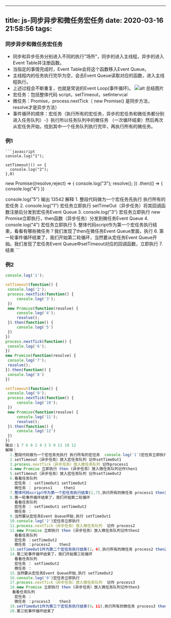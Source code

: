 
---
title: js-同步异步和微任务宏任务
date: 2020-03-16 21:58:56
tags:
---

### 同步异步和微任务宏任务
 * 同步和异步任务分别进入不同的执行"场所"，同步的进入主线程，异步的进入Event Table并注册函数。
 * 当指定的事情完成时，Event Table会将这个函数移入Event Queue。
 * 主线程内的任务执行完毕为空，会去Event Queue读取对应的函数，进入主线程执行。
 * 上述过程会不断重复，也就是常说的Event Loop(事件循环)。
![alt 总结图片](2.png)
 * 宏任务：包括整体代码 script，setTimeout，setIntervcal
 * 微任务：Promise，process.nextTick（ new Promise() 是同步方法，resolve才是异步方法）
 * 事件循环的顺序：宏任务（执行所有的宏任务，异步的宏任务和微任务都分别进入任务队列）-》执行所以任务队列中的微任务 （一次循环结束）然后再次从宏任务开始，找到其中一个任务队列执行完毕，再执行所有的微任务。
### 例1
    ```javascript
    console.log("1");

    setTimeout(() => {
      console.log("2");
    },0)

   new Promise((resolve,reject) => {
      console.log("3");
      resolve();
   })
   .then(() => {
     console.log("4")
   })

  console.log("5")
  输出 13542
  解释 1. 整段代码做为一个宏任务先执行 执行所有的宏任务
      2. console.log("1") 宏任务立即执行 setTimeOut（异步任务）将其回调函数注册后分发到宏任务Event Queue
      3. console.log("3") 宏任务立即执行 new Promise立即执行，then函数（异步任务）分发到微任务Event Queue
      4. console.log("4") 宏任务立即执行
      5. 整体代码script作为第一个宏任务执行结束，看看有哪些微任务？我们发现了then在微任务Event Queue里面，执行
      6. 第一轮事件循环结束了，我们开始第二轮循环，当然要从宏任务Event Queue开始。我们发现了宏任务Event Queue中setTimeout对应的回调函数，立即执行
      7.结束
    ```
### 例2
   ```javascript
   console.log('1');

   setTimeout(function() {
    console.log('2');
    process.nextTick(function() {
        console.log('3');
    })
    new Promise(function(resolve) {
        console.log('4');
        resolve();
    }).then(function() {
        console.log('5')
    })
   })
  process.nextTick(function() {
    console.log('6');
  })
   new Promise(function(resolve) {
    console.log('7');
    resolve();
   }).then(function() {
    console.log('8')
  })

  setTimeout(function() {
    console.log('9');
    process.nextTick(function() {
        console.log('10');
    })
    new Promise(function(resolve) {
        console.log('11');
        resolve();
    }).then(function() {
        console.log('12')
    })
   })
   输出：1 7 6 8 2 4 3 5 9 11 10 12
   解释：
     1.整段代码做为一个宏任务先执行 执行所有的宏任务  console.log('1')宏任务立即执行
     2.setTimeout（异步任务）放入宏任务队列 记作setTimeOut1
     3.process.nextTick（异步任务）放入微任务队列 记作process1
     4.new Promise 立即执行 then (异步任务）放入微任务队列记作then1
     5.setTimeout（异步任务）放入宏任务队列 记作setTimeOut2
     6.看看任务队列 
       宏任务 ： setTimeOut1 setTimeOut2
       微任务 ： process1     then1
     7.整体代码script作为第一个宏任务执行结束(1,7),执行所有的微任务 process1 then1 (6,8)
     8.第一轮事件循环结束了，我们开始第二轮循环
       看看任务队列 
       宏任务 ： setTimeOut1 setTimeOut2
       微任务 ： 
     9.当然要从宏任务Event Queue开始,执行 setTimeOut1
     10.console.log('2')宏任务立即执行
     11.process.nextTick（异步任务）放入微任务队列  记作 process2
     12.new Promise 立即执行 then (异步任务）放入微任务队列记作then2
       看看任务队列 
       宏任务 ：setTimeOut2
       微任务 ：process2    then2
     13.setTimeOut1作为第二个宏任务执行结束(2，4),执行所有的微任务 process2 then2 (3，5)
     14.第二轮事件循环结束了，我们开始第三轮循环
       看看任务队列 
       宏任务 ： setTimeOut2
       微任务 ：
     15.当然要从宏任务Event Queue开始,执行 setTimeOut2
     16.console.log('9')宏任务立即执行
     17.process.nextTick（异步任务）放入微任务队列  记作 process3
     18.new Promise 立即执行 then (异步任务）放入微任务队列记作then3
      看看任务队列 
       宏任务 ：
       微任务 ：process3    then3
     19.setTimeOut1作为第三个宏任务执行结束(9，11),执行所有的微任务 process3 then3 (10，12)
     20.第三轮事件循环结束了
      

   ```
  


